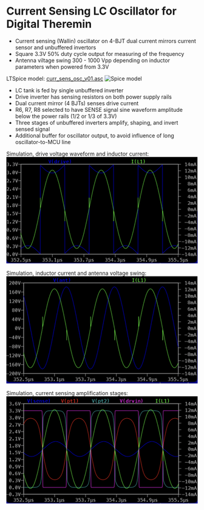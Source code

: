 Current Sensing LC Oscillator for Digital Theremin
==================================================

- Current sensing (Wallin) oscillator on 4-BJT dual current mirrors current sensor and unbuffered invertors
- Square 3.3V 50% duty cycle output for measuring of the frequency
- Antenna viltage swing 300 - 1000 Vpp depending on inductor parameters when powered from 3.3V

LTSpice model: [curr_sens_osc_v01.asc](curr_sens_osc_v01.asc)
![Spice model](images/images/osc_v01_ltspice_model.png)

* LC tank is fed by single unbuffered inverter
* Drive inverter has sensing resistors on both power supply rails
* Dual current mirror (4 BJTs) senses drive current
* R6, R7, R8 selected to have SENSE signal sine waveform amplitude below the power rails (1/2 or 1/3 of 3.3V)
* Three stages of unbuffered inverters amplify, shaping, and invert sensed signal
* Additional buffer for oscillator output, to avoid influence of long oscillator-to-MCU line

Simulation, drive voltage waveform and inductor current: ![Simulation results](images/osc_v01_sim_drive_voltage_and_current.png)

Simulation, inductor current and antenna voltage swing: ![Simulation results](images/osc_v01_sim_ind_current_ant_voltage.png)

Simulation, current sensing amplification stages: ![Simulation results](images/osc_v01_sim_current_sensing_amp.png)
